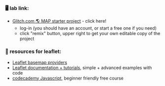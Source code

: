 ### 🖥️ lab link:
- [Glitch.com 🌎 MAP starter project](https://glitch.com/edit/#!/maps-leaflet-playground) - click here!
  - log-in (you should have an account, or start a free one if you need) 
  - click "remix" button, upper right to get your own editable copy of the project

### 🤖 resources for leaflet:
- [Leaflet basemap providers](http://leaflet-extras.github.io/leaflet-providers/preview/index.html)
- [Leaflet documentation + tutorials](https://leafletjs.com/), simple + advanced examples with code
- [codecademy Javascript](https://www.codecademy.com/learn/introduction-to-javascript), beginner friendly free course


